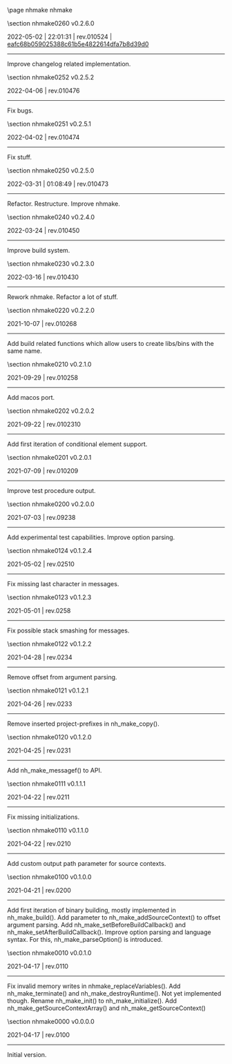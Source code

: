 \page nhmake nhmake

<div style="max-width:700px;">

\section nhmake0260 v0.2.6.0

2022-05-02 | 22:01:31 | rev.010524 | [eafc68b059025388c61b5e4822614dfa7b8d39d0](../../patches/html/md_pages_eafc68b059025388c61b5e4822614dfa7b8d39d0.html)

 ---

 Improve changelog related implementation.









\section nhmake0252 v0.2.5.2

2022-04-06 | rev.010476

 ---

 Fix bugs.



\section nhmake0251 v0.2.5.1

2022-04-02 | rev.010474

 ---

 Fix stuff.



\section nhmake0250 v0.2.5.0

2022-03-31 | 01:08:49 | rev.010473

 ---

 Refactor. Restructure. Improve nhmake.









\section nhmake0240 v0.2.4.0

2022-03-24 | rev.010450

 ---

 Improve build system.



\section nhmake0230 v0.2.3.0

2022-03-16 | rev.010430

 ---

 Rework nhmake. Refactor a lot of stuff.



\section nhmake0220 v0.2.2.0

2021-10-07 | rev.010268

 ---

 Add build related functions which allow users to create libs/bins with the same name.



\section nhmake0210 v0.2.1.0

2021-09-29 | rev.010258

 ---

 Add macos port.



\section nhmake0202 v0.2.0.2

2021-09-22 | rev.0102310

 ---

 Add first iteration of conditional element support.



\section nhmake0201 v0.2.0.1

2021-07-09 | rev.010209

 ---

 Improve test procedure output.



\section nhmake0200 v0.2.0.0

2021-07-03 | rev.09238

 ---

 Add experimental test capabilities. Improve option parsing.



\section nhmake0124 v0.1.2.4

2021-05-02 | rev.02510

 ---

 Fix missing last character in messages.



\section nhmake0123 v0.1.2.3

2021-05-01 | rev.0258

 ---

 Fix possible stack smashing for messages.



\section nhmake0122 v0.1.2.2

2021-04-28 | rev.0234

 ---

 Remove offset from argument parsing.



\section nhmake0121 v0.1.2.1

2021-04-26 | rev.0233

 ---

 Remove inserted project-prefixes in nh_make_copy().



\section nhmake0120 v0.1.2.0

2021-04-25 | rev.0231

 ---

 Add nh_make_messagef() to API.



\section nhmake0111 v0.1.1.1

2021-04-22 | rev.0211

 ---

 Fix missing initializations.



\section nhmake0110 v0.1.1.0

2021-04-22 | rev.0210

 ---

 Add custom output path parameter for source contexts.



\section nhmake0100 v0.1.0.0

2021-04-21 | rev.0200

 ---

 Add first iteration of binary building, mostly implemented in nh_make_build(). Add parameter to nh_make_addSourceContext() to offset argument parsing. Add nh_make_setBeforeBuildCallback() and nh_make_setAfterBuildCallback(). Improve option parsing and language syntax. For this, nh_make_parseOption() is introduced.



\section nhmake0010 v0.0.1.0

2021-04-17 | rev.0110

 ---

 Fix invalid memory writes in nhmake_replaceVariables(). Add nh_make_terminate() and nh_make_destroyRuntime(). Not yet implemented though. Rename nh_make_init() to nh_make_initialize(). Add nh_make_getSourceContextArray() and nh_make_getSourceContext()



\section nhmake0000 v0.0.0.0

2021-04-17 | rev.0100

 ---

 Initial version.



</div>